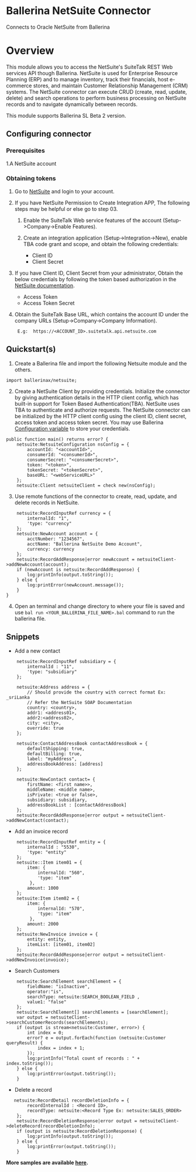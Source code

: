 # Ballerina NetSuite Connector
Connects to Oracle NetSuite from Ballerina

# Overview

This module allows you to access the NetSuite's SuiteTalk REST Web services API though Ballerina. NetSuite is used for 
Enterprise Resource Planning (ERP) and to manage inventory, track their financials, host e-commerce stores, and maintain 
Customer Relationship Management (CRM) systems. The NetSuite connector can execute CRUD (create, read, update, delete) 
and search operations to perform business processing on NetSuite records and to navigate dynamically between records.

This module supports Ballerina SL Beta 2 version.

## Configuring connector
### Prerequisites
1.A NetSuite account

### Obtaining tokens

1. Go to [NetSuite](https://www.netsuite.com) and login to your account.
2. If you have NetSuite Permission to Create Integration APP, The following steps may be helpful or else go to step 03.
    1. Enable the SuiteTalk Web service features of the account (Setup->Company->Enable Features).
    
    2. Create an integration application (Setup->Integration->New), enable TBA code grant and scope, and obtain the 
    following credentials: 
        * Client ID
        * Client Secret
3. If you have Client ID, Client Secret from your administrator, Obtain the below credentials by following the token based authorization in the [NetSuite documentation](https://system.na0.netsuite.com/app/help/helpcenter.nl?fid=book_1559132836.html&vid=_BLm3ruuApc_9HXr&chrole=17&ck=9Ie2K7uuApI_9PHO&cktime=175797&promocode=&promocodeaction=overwrite&sj=7bfNB5rzdVQdIKGhDJFE6knJf%3B1590725099%3B165665000). 
    * Access Token
    * Access Token Secret
4. Obtain the SuiteTalk Base URL, which contains the account ID under the company URLs (Setup->Company->Company
    Information).

        E.g:  https://<ACCOUNT_ID>.suitetalk.api.netsuite.com


## Quickstart(s)
1. Create a Ballerina file and import the following Netsuite module and the others. 
```ballerina
import ballerinax/netsuite;
```
2. Create a NetSuite Client by providing credentials. Initialize the connector by giving authentication details in the HTTP client config, which has built-in support for Token Based Authentication(TBA). NetSuite uses TBA to authenticate and authorize requests. The NetSuite connector can be initialized by the HTTP client config using the client ID, client secret, access token and access token secret. You may use Ballerina [Configuration variable](https://ballerina.io/learn/by-example/configurable.html) to store your credentials.
```ballerina
public function main() returns error? {
    netsuite:NetsuiteConfiguration nsConfig = {
        accountId: "<accountId>",
        consumerId: "<consumerId>",
        consumerSecret: "<consumerSecret>",
        token: "<token>",
        tokenSecret: "<tokenSecret>",
        baseURL: "<webServiceURL>"
    };
    netsuite:Client netsuiteClient = check new(nsConfig);
```
3. Use remote functions of the connector to create, read, update, and delete records in NetSuite.
```ballerina
    netsuite:RecordInputRef currency = {
        internalId: "1",
        'type: "currency"
    };
    netsuite:NewAccount account = {
        acctNumber: "1234567",
        acctName: "Ballerina NetSuite Demo Account",
        currency: currency
    };
    netsuite:RecordAddResponse|error newAccount = netsuiteClient->addNewAccount(account);
    if (newAccount is netsuite:RecordAddResponse) {
        log:printInfo(output.toString());
    } else {
        log:printError(newAccount.message());
    }
}
```
4. Open an terminal and change directory to where your file is saved and use `bal run <YOUR_BALLERINA_FILE_NAME>.bal` command to run the ballerina file.

## Snippets

* Add a new contact
```ballerina
    netsuite:RecordInputRef subsidiary = {
        internalId : "11",
        'type: "subsidiary"
    };

    netsuite:Address address = {
        // Should provide the country with correct format Ex: _sriLanka
        // Refer the NetSuite SOAP Documentation
        country: <country>,
        addr1: <address01>,
        addr2:<address02>,
        city: <city>,
        override: true
    };

    netsuite:ContactAddressBook contactAddressBook = {
        defaultShipping: true,
        defaultBilling: true,
        label: "myAddress",
        addressBookAddress: [address]
    };
    
    netsuite:NewContact contact= {
        firstName: <first name>>,
        middleName: <middle name>,
        isPrivate: <true or false>,
        subsidiary: subsidiary,
        addressBookList : [contactAddressBook]
    };
    netsuite:RecordAddResponse|error output = netsuiteClient->addNewContact(contact);
```
* Add an invoice record
```ballerina
    netsuite:RecordInputRef entity = {
        internalId : "5530",
        'type: "entity"
    };
    netsuite::Item item01 = {
        item: {
            internalId: "560",
            'type: "item"
         },
        amount: 1000
    };
    netsuite:Item item02 = {
        item: {
            internalId: "570",
            'type: "item"
         },
        amount: 2000
    };
    netsuite:NewInvoice invoice = {
        entity: entity,
        itemList: [item01, item02]
    };
    netsuite:RecordAddResponse|error output = netsuiteClient->addNewInvoice(invoice);

```
* Search Customers
```ballerina
    netsuite:SearchElement searchElement = {
        fieldName: "isInactive",
        operator:"is",
        searchType: netsuite:SEARCH_BOOLEAN_FIELD ,
        value1: "false"
    };
    netsuite:SearchElement[] searchElements = [searchElement];
    var output = netsuiteClient->searchCustomerRecords(searchElements);
    if (output is stream<netsuite:Customer, error>) {
        int index = 0;
        error? e = output.forEach(function (netsuite:Customer queryResult) {
            index = index + 1;
        });
        log:printInfo("Total count of records : " +  index.toString());        
    } else {
        log:printError(output.toString());     
    }
```
* Delete a record
```ballerina
   netsuite:RecordDetail recordDeletionInfo = {
        recordInternalId : <Record ID>,
        recordType: netsuite:<Record Type Ex: netsuite:SALES_ORDER>
    };
    netsuite:RecordDeletionResponse|error output = netsuiteClient->deleteRecord(recordDeletionInfo);
    if (output is netsuite:RecordDeletionResponse) {
        log:printInfo(output.toString());
    } else {
        log:printError(output.toString());
    }
```
**More samples are available [here](https://github.com/ballerina-platform/module-ballerinax-netsuite/tree/master/netsuite/samples).**
